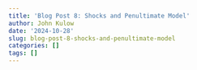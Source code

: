 ```yaml
---
title: 'Blog Post 8: Shocks and Penultimate Model'
author: John Kulow
date: '2024-10-28'
slug: blog-post-8-shocks-and-penultimate-model
categories: []
tags: []
---
```





































